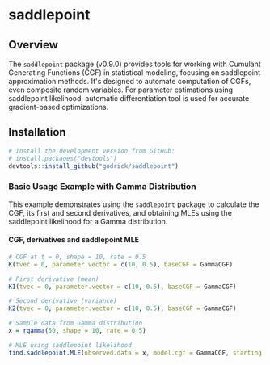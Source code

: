 # saddlepoint

## Overview

The `saddlepoint` package (v0.9.0) provides tools for working with Cumulant Generating Functions (CGF) in statistical modeling, focusing on saddlepoint approximation methods. It's designed to automate computation of CGFs, even composite random variables. For parameter estimations using saddlepoint likelihood, automatic differentiation tool is used for accurate gradient-based optimizations.



## Installation

```R
# Install the development version from GitHub:
# install.packages("devtools")
devtools::install_github("godrick/saddlepoint")
```


### Basic Usage Example with Gamma Distribution

This example demonstrates using the `saddlepoint` package to calculate the CGF, its first and second derivatives, and obtaining MLEs using the saddlepoint likelihood for a Gamma distribution.

#### CGF, derivatives and saddlepoint MLE
```R
# CGF at t = 0, shape = 10, rate = 0.5
K(tvec = 0, parameter.vector = c(10, 0.5), baseCGF = GammaCGF)

# First derivative (mean)
K1(tvec = 0, parameter.vector = c(10, 0.5), baseCGF = GammaCGF)

# Second derivative (variance)
K2(tvec = 0, parameter.vector = c(10, 0.5), baseCGF = GammaCGF)

# Sample data from Gamma distribution
x = rgamma(50, shape = 10, rate = 0.5)

# MLE using saddlepoint likelihood
find.saddlepoint.MLE(observed.data = x, model.cgf = GammaCGF, starting.theta = c(1,1))$MLEs.theta


